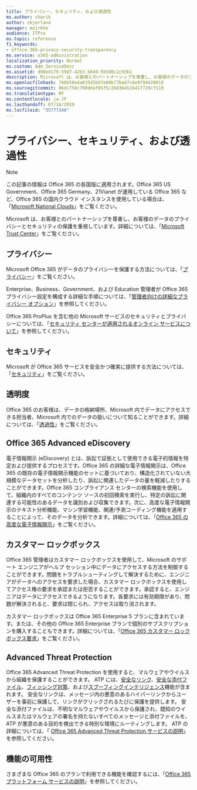 ```yaml
---
title: プライバシー、セキュリティ、および透過性
ms.author: sharik
author: skjerland
manager: mnirkhe
audience: ITPro
ms.topic: reference
f1_keywords:
- office-365-privacy-security-transparency
ms.service: o365-administration
localization_priority: Normal
ms.custom: Adm_ServiceDesc
ms.assetid: d90ed179-59d7-42b3-b849-5b580c2c93b1
description: Microsoft は、お客様とのパートナーシップを尊重し、お客様のデータのプライバシーとセキュリティの保護を重視しています。 詳細については、「Microsoft Trust Center」をご覧ください。
ms.openlocfilehash: 746b58eda83545b97e00b77ba67c6e9794420018
ms.sourcegitcommit: 96dc758c790ddaf05f5c2b836451b417729cf119
ms.translationtype: MT
ms.contentlocale: ja-JP
ms.lasthandoff: 07/18/2019
ms.locfileid: "35777348"
---
```

# <a name="privacy-security-and-transparency"></a>プライバシー、セキュリティ、および透過性

> [!NOTE]
> この記事の情報は Office 365 の各国版に適用されます。Office 365 US Government、Office 365 Germany、21Vianet が運用している Office 365 など、Office 365 の国内クラウド インスタンスを使用している場合は、「[Microsoft National Clouds](https://go.microsoft.com/fwlink/?linkid=841582)」をご覧ください。 
  
Microsoft は、お客様とのパートナーシップを尊重し、お客様のデータのプライバシーとセキュリティの保護を重視しています。詳細については、「[Microsoft Trust Center](http://go.microsoft.com/fwlink/?LinkID=717951&amp;clcid=0x409)」をご覧ください。
  
## <a name="privacy"></a>プライバシー

Microsoft Office 365 がデータのプライバシーを保護する方法については、「[プライバシー](http://go.microsoft.com/fwlink/?LinkID=717953&amp;clcid=0x409)」をご覧ください。 
  
Enterprise、Business、Government、および Education 管理者が Office 365 プライバシー設定を構成する詳細な手順については、「[管理者向けの詳細なプライバシー オプション](https://go.microsoft.com/fwlink/p/?LinkID=285202)」を参照してください。
  
Office 365 ProPlus を含む他の Microsoft サービスのセキュリティとプライバシーについては、「[セキュリティ センターが適用されるオンライン サービスについて](https://www.microsoft.com/trustcenter/default.aspx)」を参照してください。
  
## <a name="security"></a>セキュリティ

Microsoft が Office 365 サービスを安全かつ確実に提供する方法については、「[セキュリティ](http://go.microsoft.com/fwlink/?LinkID=717954&amp;clcid=0x409)」をご覧ください。
  
## <a name="transparency"></a>透明度

Office 365 のお客様は、データの格納場所、Microsoft 内でデータにアクセスできる担当者、Microsoft 内でのデータの扱いについて知ることができます。詳細については、「[透過性](http://go.microsoft.com/fwlink/?LinkID=717955&amp;clcid=0x409)」をご覧ください。
  
## <a name="office-365-advanced-ediscovery"></a>Office 365 Advanced eDiscovery

電子情報開示 (eDiscovery) とは、訴訟で証拠として使用できる電子的情報を特定および提供するプロセスです。Office 365 の詳細な電子情報開示は、Office 365 の既存の電子情報開示機能のセットに基づいており、構造化されていない大規模なデータセットを分析したり、訴訟に関連したデータの量を軽減したりすることができます。Office 365 コンプライアンス センターの検索機能を使用して、組織内のすべてのコンテンツ ソースの初回検索を実行し、特定の訴訟に関連する可能性のあるデータを識別および収集できます。次に、高度な電子情報開示のテキスト分析機能、マシン学習機能、関連/予測コーディング機能を適用することによって、そのデータを分析できます。詳細については、「[Office 365 の高度な電子情報開示](http://go.microsoft.com/fwlink/?LinkID=717971&amp;clcid=0x409)」をご覧ください。
  
## <a name="customer-lockbox"></a>カスタマー ロックボックス

Office 365 管理者はカスタマー ロックボックスを使用して、Microsoft のサポート エンジニアがヘルプ セッション中にデータにアクセスする方法を制御することができます。問題をトラブルシューティングして解決するために、エンジニアがデータへのアクセスを要求した場合、カスタマー ロックボックスを使用してアクセス権の要求を承認または拒否することができます。承認すると、エンジニアはデータにアクセスできるようになります。各要求には有効期限があり、問題が解決されると、要求は閉じられ、アクセスは取り消されます。
  
カスタマー ロックボックスは Office 365 Enterprise 5 プランに含まれています。または、その他の Office 365 Enterprise プランで個別のサブスクリプションを購入することもできます。詳細については、「[Office 365 カスタマー ロックボックス要求](http://go.microsoft.com/fwlink/?LinkID=717969&amp;clcid=0x409)」をご覧ください。
  
## <a name="advanced-threat-protection"></a>Advanced Threat Protection

Office 365 Advanced Threat Protection を使用すると、マルウェアやウイルスから組織を保護することができます。 ATP には、[安全なリンク](https://docs.microsoft.com/office365/securitycompliance/atp-safe-links)、[安全な添付ファイル](https://docs.microsoft.com/office365/securitycompliance/atp-safe-attachments)、[フィッシング対策](https://docs.microsoft.com/office365/securitycompliance/atp-anti-phishing)、および[スプーフィングインテリジェンス](https://docs.microsoft.com/office365/securitycompliance/learn-about-spoof-intelligence)機能が含まれます。 安全なリンクは、メッセージ内の悪意のあるハイパーリンクからユーザーを事前に保護して、リンクがクリックされるたびに保護を提供します。 安全な添付ファイルは、不明なマルウェアやウイルスから保護され、既知のウイルスまたはマルウェアの署名を持たないすべてのメッセージと添付ファイルを、ATP が悪意のある目的を検出できる特別な環境にルーティングします。 ATP の詳細については、「 [Office 365 Advanced Threat Protection サービスの説明](../office-365-advanced-threat-protection-service-description.md)」を参照してください。
  
## <a name="feature-availability"></a>機能の可用性

さまざまな Office 365 のプランで利用できる機能を確認するには、「[Office 365 プラットフォーム サービスの説明](https://technet.microsoft.com/library/office-365-platform-service-description.aspx)」を参照してください。
  

